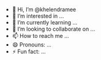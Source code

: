 - 👋 Hi, I’m @khelendramee
- 👀 I’m interested in ...
- 🌱 I’m currently learning ...
- 💞️ I’m looking to collaborate on ...
- 📫 How to reach me ...
- 😄 Pronouns: ...
- ⚡ Fun fact: ...

<!---
khelendramee/khelendramee is a ✨ special ✨ repository because its `README.md` (this file) appears on your GitHub profile.
You can click the Preview link to take a look at your changes.
--->
